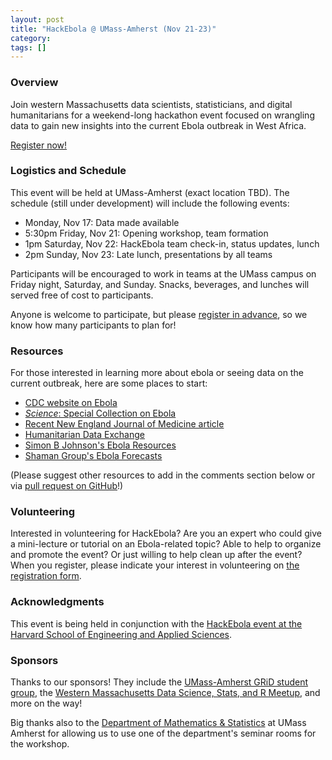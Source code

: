 ```yaml
---
layout: post
title: "HackEbola @ UMass-Amherst (Nov 21-23)"
category: 
tags: []
---
```


### Overview
Join western Massachusetts data scientists, statisticians, and digital humanitarians for a weekend-long hackathon event focused on wrangling data to gain new insights into the current Ebola outbreak in West Africa.

[Register now!](http://tinyurl.com/umass-hack-ebola)

### Logistics and Schedule

This event will be held at UMass-Amherst (exact location TBD). The schedule (still under development) will include the following events:

* Monday, Nov 17: Data made available
* 5:30pm Friday, Nov 21: Opening workshop, team formation
* 1pm Saturday, Nov 22: HackEbola team check-in, status updates, lunch 
* 2pm Sunday, Nov 23: Late lunch, presentations by all teams

Participants will be encouraged to work in teams at the UMass campus on Friday night, Saturday, and Sunday. Snacks, beverages, and lunches will served free of cost to participants.

Anyone is welcome to participate, but please [register in advance](http://tinyurl.com/umass-hack-ebola), so we know how many participants to plan for!


### Resources
For those interested in learning more about ebola or seeing data on the current outbreak, here are some places to start:

* [CDC website on Ebola](http://www.cdc.gov/vhf/ebola/)
* [_Science_: Special Collection on Ebola](http://www.sciencemag.org/site/extra/ebola/)
* [Recent New England Journal of Medicine article](http://www.nejm.org/doi/full/10.1056/NEJMoa1411100#t=articleTop)
* [Humanitarian Data Exchange](https://data.hdx.rwlabs.org/dataset?tags=ebola)
* [Simon B Johnson's Ebola Resources](http://simonbjohnson.github.io/)
* [Shaman Group's Ebola Forecasts](http://cpid.iri.columbia.edu/)


(Please suggest other resources to add in the comments section below or via [pull request on GitHub](https://github.com/UMassAmherst-GRiD/UMassAmherst-GRiD.github.io)!)

### Volunteering
Interested in volunteering for HackEbola? Are you an expert who could give a mini-lecture or tutorial on an Ebola-related topic? Able to help to organize and promote the event? Or just willing to help clean up after the event? When you register, please indicate your interest in volunteering on [the registration form](http://tinyurl.com/umass-hack-ebola).


### Acknowledgments
This event is being held in conjunction with the [HackEbola event at the Harvard School of Engineering and Applied Sciences](http://projects.iq.harvard.edu/hack/home-0).

### Sponsors
Thanks to our sponsors! They include the [UMass-Amherst GRiD student group](http://umassamherst-grid.github.io/), the [Western Massachusetts Data Science, Stats, and R Meetup](http://www.meetup.com/Pioneer-Valley-and-Five-College-R-Statistical-Meetup/), and more on the way!

Big thanks also to the [Department of Mathematics & Statistics](http://www.math.umass.edu) at UMass Amherst for allowing us to use one of the department's seminar rooms for the workshop. 

